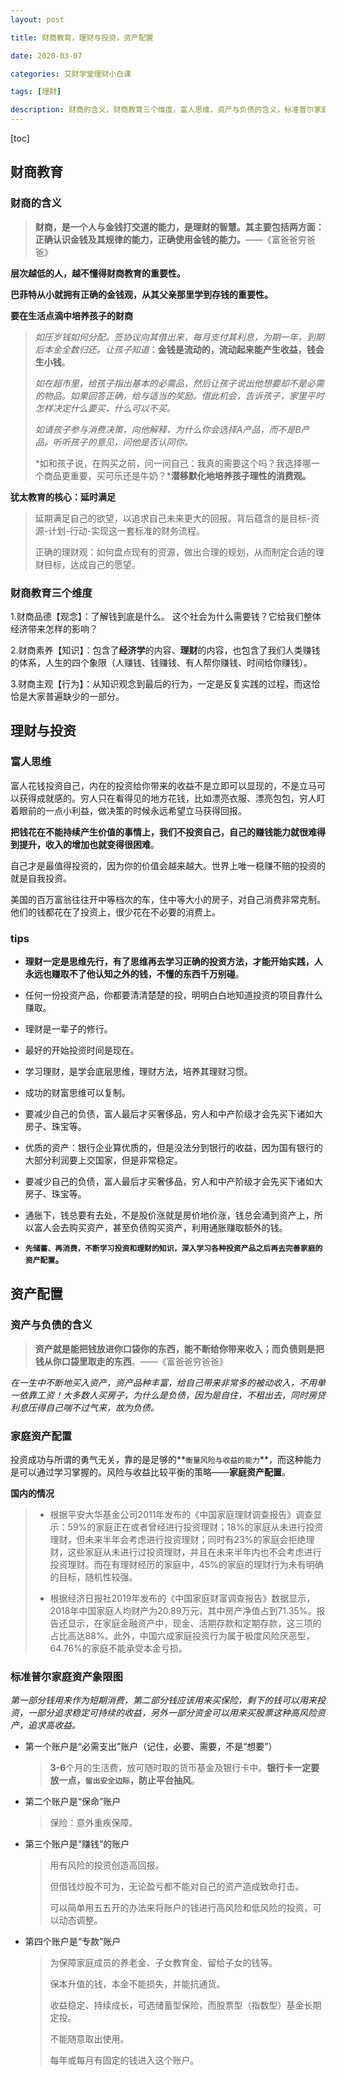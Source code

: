 ```yaml
---
layout: post

title: 财商教育，理财与投资，资产配置 

date: 2020-03-07

categories: 艾财学堂理财小白课

tags: [理财]

description: 财商的含义，财商教育三个维度，富人思维，资产与负债的含义，标准普尔家庭资产象限图
---
```


[toc]

## 财商教育

### 财商的含义

>**财商，是一个人与金钱打交道的能力，是理财的智慧。其主要包括两方面：正确认识金钱及其规律的能力，正确使用金钱的能力。**——《富爸爸穷爸爸》

**层次越低的人，越不懂得财商教育的重要性。**

**巴菲特从小就拥有正确的金钱观，从其父亲那里学到存钱的重要性。**

**要在生活点滴中培养孩子的财商**

>*如压岁钱如何分配。签协议向其借出来，每月支付其利息，为期一年，到期后本金全数归还。让孩子知道*：**金钱是流动的，流动起来能产生收益，钱会生小钱**。
>
>*如在超市里，给孩子指出基本的必需品，然后让孩子说出他想要却不是必需的物品。如果回答正确，给与适当的奖励。借此机会，告诉孩子，家里平时怎样决定什么要买，什么可以不买。*
>
>*如请孩子参与消费决策，向他解释，为什么你会选择A产品，而不是B产品。听听孩子的意见，问他是否认同你。*
>
>*如和孩子说，在购买之前，问一问自己：我真的需要这个吗？我选择哪一个商品更重要，买可乐还是牛奶？***潜移默化地培养孩子理性的消费观。**

**犹太教育的核心：延时满足**

> 延期满足自己的欲望，以追求自己未来更大的回报。背后蕴含的是目标-资源-计划-行动-实现这一套标准的财务流程。
>
> 正确的理财观：如何盘点现有的资源，做出合理的规划，从而制定合适的理财目标，达成自己的愿望。

### 财商教育三个维度

1.财商品德【观念】：了解钱到底是什么。 这个社会为什么需要钱？它给我们整体经济带来怎样的影响？

2.财商素养【知识】：包含了**经济学**的内容、**理财**的内容，也包含了我们人类赚钱的体系，人生的四个象限（人赚钱、钱赚钱、有人帮你赚钱、时间给你赚钱）。

3.财商主观【行为】：从知识观念到最后的行为，一定是反复实践的过程，而这恰恰是大家普遍缺少的一部分。

## 理财与投资

### 富人思维

富人花钱投资自己，内在的投资给你带来的收益不是立即可以显现的，不是立马可以获得成就感的。穷人只在看得见的地方花钱，比如漂亮衣服、漂亮包包，穷人盯着眼前的一点小利益，做决策的时候永远希望立马获得回报。

**把钱花在不能持续产生价值的事情上，我们不投资自己，自己的赚钱能力就很难得到提升，收入的增加也就变得很困难**。

自己才是最值得投资的，因为你的价值会越来越大。世界上唯一稳赚不赔的投资的就是自我投资。

美国的百万富翁往往开中等档次的车，住中等大小的房子，对自己消费非常克制。他们的钱都花在了投资上，很少花在不必要的消费上。

### tips

- **理财一定是思维先行，有了思维再去学习正确的投资方法，才能开始实践，人永远也赚取不了他认知之外的钱，不懂的东西千万别碰**。

- 任何一份投资产品，你都要清清楚楚的投，明明白白地知道投资的项目靠什么赚取。
- 理财是一辈子的修行。
- 最好的开始投资时间是现在。
- 学习理财，是学会底层思维，理财方法，培养其理财习惯。
- 成功的财富思维可以复制。

- 要减少自己的负债，富人最后才买奢侈品，穷人和中产阶级才会先买下诸如大房子、珠宝等。

- 优质的资产：银行企业算优质的，但是没法分到银行的收益，因为国有银行的大部分利润要上交国家，但是非常稳定。
- 要减少自己的负债，富人最后才买奢侈品，穷人和中产阶级才会先买下诸如大房子、珠宝等。
- 通胀下，钱总要有去处，不是股价涨就是房价地价涨，钱总会涌到资产上，所以富人会去购买资产，甚至负债购买资产，利用通胀赚取额外的钱。

- **`先储蓄、再消费，不断学习投资和理财的知识，深入学习各种投资产品之后再去完善家庭的资产配置`。**

## 资产配置

### 资产与负债的含义

> **资产就是能把钱放进你口袋你的东西，能不断给你带来收入；而负债则是把钱从你口袋里取走的东西**。——《富爸爸穷爸爸》

*在一生中不断地买入资产，资产品种丰富，给自己带来非常多的被动收入，不用单一依靠工资！大多数人买房子，为什么是负债，因为是自住，不租出去，同时房贷利息压得自己喘不过气来，故为负债。*

### 家庭资产配置

投资成功与所谓的勇气无关，靠的是足够的**`衡量风险与收益的能力`**，而这种能力是可以通过学习掌握的。风险与收益比较平衡的策略——**家庭资产配置**。

**国内的情况**

>- 根据平安大华基金公司2011年发布的《中国家庭理财调查报告》调查显示：59%的家庭正在或者曾经进行投资理财；18%的家庭从未进行投资理财，但未来半年会考虑进行投资理财；同时有23%的家庭会拒绝理财，这些家庭从未进行过投资理财，并且在未来半年内也不会考虑进行投资理财。而在有理财经历的家庭中，45%的家庭的理财行为未有明确的目标，随机性较强。
>
>- 根据经济日报社2019年发布的《中国家庭财富调查报告》数据显示，2018年中国家庭人均财产为20.89万元，其中房产净值占到71.35%。报告还显示，在家庭金融资产中，现金、活期存款和定期存款，这三项的占比高达88%。此外，中国六成家庭投资行为属于极度风险厌恶型，64.76%的家庭不能承受本金亏损。

### 标准普尔家庭资产象限图

*第一部分钱用来作为短期消费，第二部分钱应该用来买保险，剩下的钱可以用来投资，一部分追求稳定可持续的收益，另外一部分资金可以用来买股票这种高风险资产，追求高收益。*

- 第一个账户是“必需支出”账户（记住，必要、需要，不是“想要”）

  > **3-6**个月的生活费，放可随时取的货币基金及银行卡中。**银行卡一定要放一点，`留出安全边际`，防止平台抽风**。

- 第二个账户是“保命”账户

  > 保险：意外重疾保障。

- 第三个账户是“赚钱”的账户

  >用有风险的投资创造高回报。
  >
  >但借钱炒股不可为，无论盈亏都不能对自己的资产造成致命打击。
  >
  >可以简单用五五开的办法来将账户的钱进行高风险和低风险的投资，可以动态调整。

- 第四个账户是“专款”账户

  >为保障家庭成员的养老金、子女教育金、留给子女的钱等。
  >
  >保本升值的钱，本金不能损失，并能抗通货。
  >
  >收益稳定、持续成长，可选储蓄型保险，而股票型（指数型）基金长期定投。
  >
  >不能随意取出使用。
  >
  >每年或每月有固定的钱进入这个账户。


